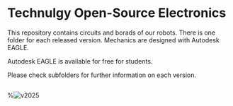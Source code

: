 # Technulgy Open-Source Electronics

This repository contains circuits and borads of our robots. There is one folder for each released version.
Mechanics are designed with Autodesk EAGLE.

Autodesk EAGLE is available for free for students.

Please check subfolders for further information on each version.

## 

%![v2025](/Team_Faabs/IMAGES/OBG-Electronis.png)
